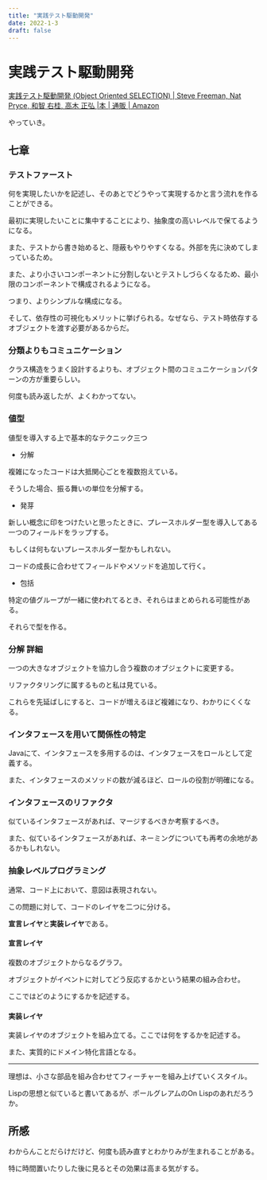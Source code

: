 ```yaml
---
title: "実践テスト駆動開発"
date: 2022-1-3
draft: false
---
```

# 実践テスト駆動開発



[実践テスト駆動開発 (Object Oriented SELECTION) | Steve Freeman, Nat Pryce, 和智 右桂, 高木 正弘 |本 | 通販 | Amazon](https://www.amazon.co.jp/%E5%AE%9F%E8%B7%B5%E3%83%86%E3%82%B9%E3%83%88%E9%A7%86%E5%8B%95%E9%96%8B%E7%99%BA-Object-Oriented-SELECTION-Freeman/dp/4798124583)



やっていき。



## 七章



### テストファースト



何を実現したいかを記述し、そのあとでどうやって実現するかと言う流れを作ることができる。



最初に実現したいことに集中することにより、抽象度の高いレベルで保てるようになる。



また、テストから書き始めると、隠蔽もやりやすくなる。外部を先に決めてしまっているため。



また、より小さいコンポーネントに分割しないとテストしづらくなるため、最小限のコンポーネントで構成されるようになる。



つまり、よりシンプルな構成になる。



そして、依存性の可視化もメリットに挙げられる。なぜなら、テスト時依存するオブジェクトを渡す必要があるからだ。



### 分類よりもコミュニケーション



クラス構造をうまく設計するよりも、オブジェクト間のコミュニケーションパターンの方が重要らしい。



何度も読み返したが、よくわかってない。



### 値型



値型を導入する上で基本的なテクニック三つ



* 分解



複雑になったコードは大抵関心ごとを複数抱えている。



そうした場合、振る舞いの単位を分解する。



* 発芽



新しい概念に印をつけたいと思ったときに、プレースホルダー型を導入してある一つのフィールドをラップする。



もしくは何もないプレースホルダー型かもしれない。



コードの成長に合わせてフィールドやメソッドを追加して行く。



* 包括



特定の値グループが一緒に使われてるとき、それらはまとめられる可能性がある。



それらで型を作る。



### 分解 詳細



一つの大きなオブジェクトを協力し合う複数のオブジェクトに変更する。



リファクタリングに属するものと私は見ている。



これらを先延ばしにすると、コードが増えるほど複雑になり、わかりにくくなる。



### インタフェースを用いて関係性の特定



Javaにて、インタフェースを多用するのは、インタフェースをロールとして定義する。



また、インタフェースのメソッドの数が減るほど、ロールの役割が明確になる。



### インタフェースのリファクタ



似ているインタフェースがあれば、マージするべきか考察するべき。



また、似ているインタフェースがあれば、ネーミングについても再考の余地があるかもしれない。



### 抽象レベルプログラミング



通常、コード上において、意図は表現されない。



この問題に対して、コードのレイヤを二つに分ける。



**宣言レイヤ**と**実装レイヤ**である。



#### 宣言レイヤ



複数のオブジェクトからなるグラフ。



オブジェクトがイベントに対してどう反応するかという結果の組み合わせ。



ここではどのようにするかを記述する。



#### 実装レイヤ



実装レイヤのオブジェクトを組み立てる。ここでは何をするかを記述する。



また、実質的にドメイン特化言語となる。



---



理想は、小さな部品を組み合わせてフィーチャーを組み上げていくスタイル。



Lispの思想と似ていると書いてあるが、ポールグレアムのOn Lispのあれだろうか。







## 所感



わからんことだらけだけど、何度も読み直すとわかりみが生まれることがある。



特に時間置いたりした後に見るとその効果は高まる気がする。

